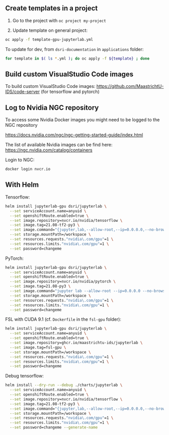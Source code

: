 ## Create templates in a project

1. Go to the project with `oc project my-project`

2. Update template on general project:

```bash
oc apply -f template-gpu-jupyterlab.yml
```

To update for dev, from `dsri-documentation` in `applications` folder:

```bash
for template in $( ls *.yml ); do oc apply -f ${template} ; done
```

## Build custom VisualStudio Code images

To build custom VisualStudio Code images: https://github.com/MaastrichtU-IDS/code-server (for tensorflow and pytorch)

## Log to Nvidia NGC repository

To access some Nvidia Docker images you might need to be logged to the NGC repository

https://docs.nvidia.com/ngc/ngc-getting-started-guide/index.html

The list of available Nvidia images can be find here: https://ngc.nvidia.com/catalog/containers

Login to NGC:

```bash
docker login nvcr.io
```

## With Helm

Tensorflow:

```bash
helm install jupyterlab-gpu dsri/jupyterlab \
  --set serviceAccount.name=anyuid \
  --set openshiftRoute.enabled=true \
  --set image.repository=nvcr.io/nvidia/tensorflow \
  --set image.tag=21.08-tf2-py3 \
  --set image.command="{jupyter,lab,--allow-root,--ip=0.0.0.0,--no-browser}" \
  --set storage.mountPath=/workspace \
  --set resources.requests."nvidia\.com/gpu"=1 \
  --set resources.limits."nvidia\.com/gpu"=1 \
  --set password=changeme
```

PyTorch:

```bash
helm install jupyterlab-gpu dsri/jupyterlab \
  --set serviceAccount.name=anyuid \
  --set openshiftRoute.enabled=true \
  --set image.repository=nvcr.io/nvidia/pytorch \
  --set image.tag=21.08-py3 \
  --set image.command="jupyter lab --allow-root --ip=0.0.0.0 --no-browser" \
  --set storage.mountPath=/workspace \
  --set resources.requests."nvidia\.com/gpu"=1 \
  --set resources.limits."nvidia\.com/gpu"=1 \
  --set password=changeme
```

FSL with CUDA 9.1 (cf. `Dockerfile` in the `fsl-gpu` folder):

```bash
helm install jupyterlab-gpu dsri/jupyterlab \
  --set serviceAccount.name=anyuid \
  --set openshiftRoute.enabled=true \
  --set image.repository=ghcr.io/maastrichtu-ids/jupyterlab \
  --set image.tag=fsl-gpu \
  --set storage.mountPath=/workspace \
  --set resources.requests."nvidia\.com/gpu"=1 \
  --set resources.limits."nvidia\.com/gpu"=1 \
  --set password=changeme
```

Debug tensorflow:

```bash
helm install --dry-run --debug ./charts/jupyterlab \
  --set serviceAccount.name=anyuid \
  --set openshiftRoute.enabled=true \
  --set image.repository=nvcr.io/nvidia/tensorflow \
  --set image.tag=21.08-tf2-py3 \
  --set image.command="{jupyter,lab,--allow-root,--ip=0.0.0.0,--no-browser}" \
  --set storage.mountPath=/workspace \
  --set resources.requests."nvidia\.com/gpu"=1 \
  --set resources.limits."nvidia\.com/gpu"=1 \
  --set password=changeme --generate-name
```

